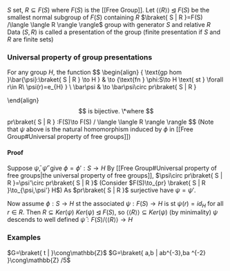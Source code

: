 $S$ set, $R\subseteq F(S)$ where $F(S)$ is the [[Free Group]]. 
Let $\langle \langle R \rangle \rangle \unlhd F(S)$ be the smallest normal subgroup of $F(S)$ containing $R$ 
$\braket{ S | R }=F(S) /\langle \langle R \rangle \rangle$ group with generator $S$ and relative $R$ 
Data $(S,R)$ is called a presentation of the group (finite presentation if $S$ and $R$ are finite sets)

### Universal property of group presentations
For any group $H$, the function
$$
\begin{align}
\{ \text{gp hom }\bar{\psi}:\braket{ S | R } \to H \} & \to \{\text{fn } \phi:S\to H \text{ st } \forall r\in R\ \psi(r)=e_{H} \} \\
\bar\psi & \to \bar\psi\circ pr\braket{ S | R } 

\end{align}
$$
is bijective. 
\*where 
$$
pr\braket{ S | R } :F(S)\to F(S) / \langle \langle R \rangle  \rangle 
$$
(Note that $\psi$ above is the natural homomorphism induced by $\phi$ in [[Free Group#Universal property of free groups]])

#### Proof
Suppose $\bar\psi$, $\bar\psi'$ give $\phi=\phi':S\to H$
By [[Free Group#Universal property of free groups|the universal property of free groups]],
$\psi\circ pr\braket{ S | R }=\psi'\circ pr\braket{ S | R }$
(Consider $F(S)\to_{pr} \braket{ S | R }\to_{\psi,\psi'} H$)
As $pr\braket{ S | R }$ surjective have $\psi=\psi'$.

Now assume $\phi:S\to H$ st the associated $\psi:F(S)\to H$ is st
$\psi(r)=id_{H}$ for all $r\in R$. Then $R\subseteq Ker(\psi)$
$Ker(\psi)\unlhd F(S)$, so $\langle \langle R \rangle \rangle\subseteq Ker(\psi)$ (by minimality)
$\psi$ descends to well defined $\bar\psi:F(S) / \langle \langle R \rangle \rangle\to H$

### Examples
$G=\braket{ t |  }\cong\mathbb{Z}$
$G=\braket{ a,b | ab^{-3},ba ^{-2} }\cong\mathbb{Z} /5$
